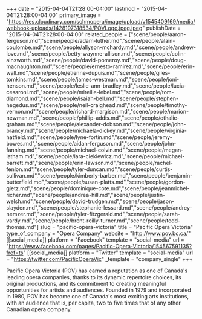 +++
date = "2015-04-04T21:28:00-04:00"
lastmod = "2015-04-04T21:28:00-04:00"
primary_image = "https://res.cloudinary.com/schmopera/image/upload/v1545409169/media/webhook-uploads/1428197318534/POVLogo.jpeg.jpeg"
publishDate = "2015-04-04T21:28:00-04:00"
related_people = ["scene/people/aaron-ferguson.md","scene/people/adam-luther.md","scene/people/alain-coulombe.md","scene/people/allyson-mchardy.md","scene/people/andrew-love.md","scene/people/betty-waynne-allison.md","scene/people/colin-ainsworth.md","scene/people/david-pomeroy.md","scene/people/doug-macnaughton.md","scene/people/ernesto-ramirez.md","scene/people/erin-wall.md","scene/people/etienne-dupuis.md","scene/people/giles-tomkins.md","scene/people/james-westman.md","scene/people/joni-henson.md","scene/people/leslie-ann-bradley.md","scene/people/lucia-cesaroni.md","scene/people/mireille-lebel.md","scene/people/tom-diamond.md","scene/people/isaiah-bell.md","scene/people/stephen-hegedus.md","scene/people/neil-craighead.md","scene/people/timothy-vernon.md","scene/people/richard-margison.md","scene/people/marion-newman.md","scene/people/phillip-addis.md","scene/people/othalie-graham.md","scene/people/alexander-dobson.md","scene/people/john-brancy.md","scene/people/michaela-dickey.md","scene/people/virginia-hatfield.md","scene/people/lyne-fortin.md","scene/people/jeremy-bowes.md","scene/people/aidan-ferguson.md","scene/people/john-fanning.md","scene/people/michael-colvin.md","scene/people/megan-latham.md","scene/people/lara-ciekiewicz.md","scene/people/michael-barrett.md","scene/people/erin-lawson.md","scene/people/rachel-fenlon.md","scene/people/tyler-duncan.md","scene/people/curtis-sullivan.md","scene/people/kimberly-barber.md","scene/people/benjamin-butterfield.md","scene/people/susan-platts.md","scene/people/gordon-gietz.md","scene/people/dominique-cote.md","scene/people/jeanmichel-richer.md","scene/people/andrea-hill.md","scene/people/justin-welsh.md","scene/people/david-trudgen.md","scene/people/jason-slayden.md","scene/people/stephanie-lessard.md","scene/people/andrey-nemzer.md","scene/people/tyler-fitzgerald.md","scene/people/sarah-vardy.md","scene/people/brent-reilly-turner.md","scene/people/todd-thomas.md"]
slug = "pacific-opera-victoria"
title = "Pacific Opera Victoria"
type_of_company = "Opera Company"
website = "http://www.pov.bc.ca/"
[[social_media]]
platform = "Facebook"
template = "social-media"
url = "https://www.facebook.com/pages/Pacific-Opera-Victoria/154567591135?fref=ts"
[[social_media]]
platform = "Twitter"
template = "social-media"
url = "https://twitter.com/PacificOperaVic"
_template = "company_single"
+++

<p>
	Pacific Opera Victoria (POV) has earned a reputation as one of Canada's leading opera companies, thanks to its dynamic repertoire choices, its original productions, and its commitment to creating meaningful opportunities for artists and audiences. Founded in 1979 and incorporated in 1980, POV has become one of Canada's most exciting arts institutions, with an audience that is, per capita, two to five times that of any other Canadian opera company.
</p>
